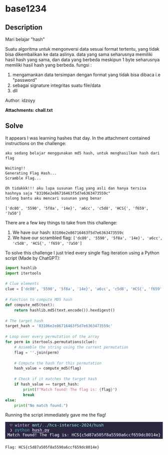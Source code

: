 # base1234

## Description

Mari belajar "hash"

Suatu algoritma untuk mengonversi data sesuai format tertentu, yang tidak bisa dikembalikan ke data aslinya. data yang sama seharusnya memiliki hasil hash yang sama, dan data yang berbeda meskipun 1 byte seharusnya memiliki hasil hash yang berbeda. fungsi :

  1. mengamankan data tersimpan dengan format yang tidak bisa dibaca i.e "password"
  2. sebagai signature integritas suatu file/data
  3. dll

Author: idzoyy

**Attachments: chall.txt**

## Solve

It appears I was learning hashes that day. In the attachment contained instructions on the challenge:

```
aku sedang belajar menggunakan md5 hash, untuk menghasilkan hash dari flag

Waiting!!
Generating Flag Hash...
Scramble Flag...

Oh tidakkk!!! aku lupa susunan flag yang asli dan hanya tersisa hashnya saja "83106e2e86716463f5d7e6363473559c"
tolong bantu aku mencari susunan yang benar

['dc80', '5590', '5f8a', '14e}', 'a6cc', 'c5d8', 'HCS{', 'f659', '7a50']
```

There are a few key things to take from this challenge:
1. We have our hash: `83106e2e86716463f5d7e6363473559c`
2. We have our scrambled flag: `['dc80', '5590', '5f8a', '14e}', 'a6cc', 'c5d8', 'HCS{', 'f659', '7a50']`

To solve this challenge I just tried every single flag iteration using a Python script (Made by ChatGPT):

```py
import hashlib
import itertools

# Clue elements
clue = ['dc80', '5590', '5f8a', '14e}', 'a6cc', 'c5d8', 'HCS{', 'f659', '7a50']

# Function to compute MD5 hash
def compute_md5(text):
    return hashlib.md5(text.encode()).hexdigest()

# The target hash
target_hash = '83106e2e86716463f5d7e6363473559c'

# Loop over every permutation of the array
for perm in itertools.permutations(clue):
    # Assemble the string using the current permutation
    flag = ''.join(perm)
    
    # Compute the hash for this permutation
    hash_value = compute_md5(flag)
    
    # Check if it matches the target hash
    if hash_value == target_hash:
        print(f"Match found! The flag is: {flag}")
        break
else:
    print("No match found.")
```

Running the script immediately gave me the flag!

![](hush.png)

`Flag: HCS{c5d87a505f8a5590a6ccf659dc8014e}`